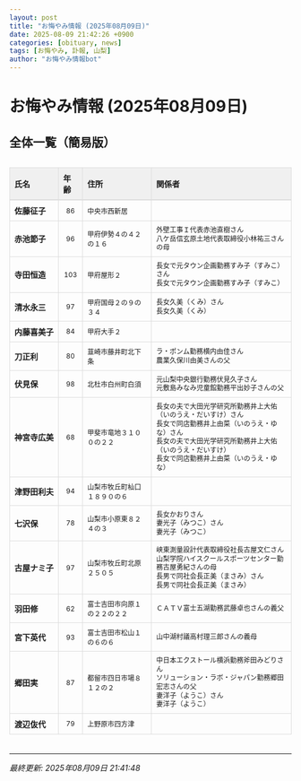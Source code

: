 ```yaml
---
layout: post
title: "お悔やみ情報 (2025年08月09日)"
date: 2025-08-09 21:42:26 +0900
categories: [obituary, news]
tags: [お悔やみ, 訃報, 山梨]
author: "お悔やみ情報bot"
---
```


<style>
@media (max-width: 768px) {
  .compact-table { font-size: 12px; }
  .compact-table th, .compact-table td { padding: 4px !important; }
  .responsive-table { overflow-x: auto; -webkit-overflow-scrolling: touch; }
  table { min-width: auto !important; }
}
</style>

# お悔やみ情報 (2025年08月09日)

## 全体一覧（簡易版）

<div class="responsive-table" style="overflow-x: auto; max-width: 100%; margin-bottom: 20px;">
<table class="compact-table" style="width: 100%; border-collapse: collapse; font-size: 14px; min-width: 300px;">
<thead>
<tr style="background-color: #f0f0f0; border-bottom: 2px solid #ddd;">
<th style="padding: 8px; text-align: left; border: 1px solid #ddd; font-weight: bold;">氏名</th>
<th style="padding: 8px; text-align: left; border: 1px solid #ddd; font-weight: bold;">年齢</th>
<th style="padding: 8px; text-align: left; border: 1px solid #ddd; font-weight: bold;">住所</th>
<th style="padding: 8px; text-align: left; border: 1px solid #ddd; font-weight: bold;">関係者</th>
</tr>
</thead>
<tbody>
<tr style="border-bottom: 1px solid #eee;">
<td style="padding: 8px; border: 1px solid #ddd; font-weight: bold; white-space: nowrap;">佐藤征子</td>
<td style="padding: 8px; border: 1px solid #ddd; text-align: center; font-size: 12px;">86</td>
<td style="padding: 8px; border: 1px solid #ddd; font-size: 12px;">中央市西新居</td>
<td style="padding: 8px; border: 1px solid #ddd; font-size: 12px; line-height: 1.3; white-space: normal;"></td>
</tr>
<tr style="border-bottom: 1px solid #eee;">
<td style="padding: 8px; border: 1px solid #ddd; font-weight: bold; white-space: nowrap;">赤池節子</td>
<td style="padding: 8px; border: 1px solid #ddd; text-align: center; font-size: 12px;">96</td>
<td style="padding: 8px; border: 1px solid #ddd; font-size: 12px;">甲府伊勢４の４２の１６</td>
<td style="padding: 8px; border: 1px solid #ddd; font-size: 12px; line-height: 1.3; white-space: normal;">外壁工事Ｉ代表赤池直樹さん<br>八ケ岳信玄原土地代表取締役小林祐三さんの母</td>
</tr>
<tr style="border-bottom: 1px solid #eee;">
<td style="padding: 8px; border: 1px solid #ddd; font-weight: bold; white-space: nowrap;">寺田恒造</td>
<td style="padding: 8px; border: 1px solid #ddd; text-align: center; font-size: 12px;">103</td>
<td style="padding: 8px; border: 1px solid #ddd; font-size: 12px;">甲府屋形２</td>
<td style="padding: 8px; border: 1px solid #ddd; font-size: 12px; line-height: 1.3; white-space: normal;">長女で元タウン企画勤務すみ子（すみこ）さん<br>長女で元タウン企画勤務すみ子（すみこ）</td>
</tr>
<tr style="border-bottom: 1px solid #eee;">
<td style="padding: 8px; border: 1px solid #ddd; font-weight: bold; white-space: nowrap;">清水永三</td>
<td style="padding: 8px; border: 1px solid #ddd; text-align: center; font-size: 12px;">97</td>
<td style="padding: 8px; border: 1px solid #ddd; font-size: 12px;">甲府国母２の９の３４</td>
<td style="padding: 8px; border: 1px solid #ddd; font-size: 12px; line-height: 1.3; white-space: normal;">長女久美（くみ）さん<br>長女久美（くみ）</td>
</tr>
<tr style="border-bottom: 1px solid #eee;">
<td style="padding: 8px; border: 1px solid #ddd; font-weight: bold; white-space: nowrap;">内藤喜美子</td>
<td style="padding: 8px; border: 1px solid #ddd; text-align: center; font-size: 12px;">84</td>
<td style="padding: 8px; border: 1px solid #ddd; font-size: 12px;">甲府大手２</td>
<td style="padding: 8px; border: 1px solid #ddd; font-size: 12px; line-height: 1.3; white-space: normal;"></td>
</tr>
<tr style="border-bottom: 1px solid #eee;">
<td style="padding: 8px; border: 1px solid #ddd; font-weight: bold; white-space: nowrap;">刀正利</td>
<td style="padding: 8px; border: 1px solid #ddd; text-align: center; font-size: 12px;">80</td>
<td style="padding: 8px; border: 1px solid #ddd; font-size: 12px;">韮崎市藤井町北下条</td>
<td style="padding: 8px; border: 1px solid #ddd; font-size: 12px; line-height: 1.3; white-space: normal;">ラ・ポンム勤務横内由佳さん<br>農業久保川由美さんの父</td>
</tr>
<tr style="border-bottom: 1px solid #eee;">
<td style="padding: 8px; border: 1px solid #ddd; font-weight: bold; white-space: nowrap;">伏見保</td>
<td style="padding: 8px; border: 1px solid #ddd; text-align: center; font-size: 12px;">98</td>
<td style="padding: 8px; border: 1px solid #ddd; font-size: 12px;">北杜市白州町白須</td>
<td style="padding: 8px; border: 1px solid #ddd; font-size: 12px; line-height: 1.3; white-space: normal;">元山梨中央銀行勤務伏見久子さん<br>元敷島みなみ児童館勤務平出妙子さんの父</td>
</tr>
<tr style="border-bottom: 1px solid #eee;">
<td style="padding: 8px; border: 1px solid #ddd; font-weight: bold; white-space: nowrap;">神宮寺広美</td>
<td style="padding: 8px; border: 1px solid #ddd; text-align: center; font-size: 12px;">68</td>
<td style="padding: 8px; border: 1px solid #ddd; font-size: 12px;">甲斐市竜地３１００の２２</td>
<td style="padding: 8px; border: 1px solid #ddd; font-size: 12px; line-height: 1.3; white-space: normal;">長女の夫で大田光学研究所勤務井上大佑（いのうえ・だいすけ）さん<br>長女で同店勤務井上由菜（いのうえ・ゆな）さん<br>長女の夫で大田光学研究所勤務井上大佑（いのうえ・だいすけ）<br>長女で同店勤務井上由菜（いのうえ・ゆな）</td>
</tr>
<tr style="border-bottom: 1px solid #eee;">
<td style="padding: 8px; border: 1px solid #ddd; font-weight: bold; white-space: nowrap;">津野田利夫</td>
<td style="padding: 8px; border: 1px solid #ddd; text-align: center; font-size: 12px;">94</td>
<td style="padding: 8px; border: 1px solid #ddd; font-size: 12px;">山梨市牧丘町杣口１８９０の６</td>
<td style="padding: 8px; border: 1px solid #ddd; font-size: 12px; line-height: 1.3; white-space: normal;"></td>
</tr>
<tr style="border-bottom: 1px solid #eee;">
<td style="padding: 8px; border: 1px solid #ddd; font-weight: bold; white-space: nowrap;">七沢保</td>
<td style="padding: 8px; border: 1px solid #ddd; text-align: center; font-size: 12px;">78</td>
<td style="padding: 8px; border: 1px solid #ddd; font-size: 12px;">山梨市小原東８２４の３</td>
<td style="padding: 8px; border: 1px solid #ddd; font-size: 12px; line-height: 1.3; white-space: normal;">長女かおりさん<br>妻光子（みつこ）さん<br>妻光子（みつこ）</td>
</tr>
<tr style="border-bottom: 1px solid #eee;">
<td style="padding: 8px; border: 1px solid #ddd; font-weight: bold; white-space: nowrap;">古屋ナミ子</td>
<td style="padding: 8px; border: 1px solid #ddd; text-align: center; font-size: 12px;">97</td>
<td style="padding: 8px; border: 1px solid #ddd; font-size: 12px;">山梨市牧丘町北原２５０５</td>
<td style="padding: 8px; border: 1px solid #ddd; font-size: 12px; line-height: 1.3; white-space: normal;">峡東測量設計代表取締役社長古屋文仁さん<br>山梨学院ハイスクールスポーツセンター勤務古屋勇紀さんの母<br>長男で同社会長正美（まさみ）さん<br>長男で同社会長正美（まさみ）</td>
</tr>
<tr style="border-bottom: 1px solid #eee;">
<td style="padding: 8px; border: 1px solid #ddd; font-weight: bold; white-space: nowrap;">羽田修</td>
<td style="padding: 8px; border: 1px solid #ddd; text-align: center; font-size: 12px;">62</td>
<td style="padding: 8px; border: 1px solid #ddd; font-size: 12px;">富士吉田市向原１の２２の２２</td>
<td style="padding: 8px; border: 1px solid #ddd; font-size: 12px; line-height: 1.3; white-space: normal;">ＣＡＴＶ富士五湖勤務武藤卓也さんの義父</td>
</tr>
<tr style="border-bottom: 1px solid #eee;">
<td style="padding: 8px; border: 1px solid #ddd; font-weight: bold; white-space: nowrap;">宮下英代</td>
<td style="padding: 8px; border: 1px solid #ddd; text-align: center; font-size: 12px;">93</td>
<td style="padding: 8px; border: 1px solid #ddd; font-size: 12px;">富士吉田市松山１の６の６</td>
<td style="padding: 8px; border: 1px solid #ddd; font-size: 12px; line-height: 1.3; white-space: normal;">山中湖村議高村理三郎さんの義母</td>
</tr>
<tr style="border-bottom: 1px solid #eee;">
<td style="padding: 8px; border: 1px solid #ddd; font-weight: bold; white-space: nowrap;">郷田実</td>
<td style="padding: 8px; border: 1px solid #ddd; text-align: center; font-size: 12px;">87</td>
<td style="padding: 8px; border: 1px solid #ddd; font-size: 12px;">都留市四日市場８１２の２</td>
<td style="padding: 8px; border: 1px solid #ddd; font-size: 12px; line-height: 1.3; white-space: normal;">中日本エクストール横浜勤務斧田みどりさん<br>ソリューション・ラボ・ジャパン勤務郷田宏志さんの父<br>妻洋子（ようこ）さん<br>妻洋子（ようこ）</td>
</tr>
<tr style="border-bottom: 1px solid #eee;">
<td style="padding: 8px; border: 1px solid #ddd; font-weight: bold; white-space: nowrap;">渡辺伖代</td>
<td style="padding: 8px; border: 1px solid #ddd; text-align: center; font-size: 12px;">79</td>
<td style="padding: 8px; border: 1px solid #ddd; font-size: 12px;">上野原市四方津</td>
<td style="padding: 8px; border: 1px solid #ddd; font-size: 12px; line-height: 1.3; white-space: normal;"></td>
</tr>
</tbody>
</table>
</div>

---
*最終更新: 2025年08月09日 21:41:48*
